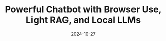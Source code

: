 ---
title: "Powerful Chatbot with Browser Use, Light RAG, and Local LLMs"
date: 2024-10-27
layout: course
description: "A quick tutorial demonstrating how to create a powerful chatbot using Browser Use, Light RAG, and a local large language model (LLM) for web scraping and data querying."
categories: ["Automation", "Prompt Engineering", "Coding"]
duration: "12 minutes"
level: "Beginner"
tags: ["OpenAI", "LLM", "Web Scraping", "Light RAG", "Browser Use", "Chatbot"]
thumbnail: "https://i.ytimg.com/vi/ehMdktyQgEk/sddefault.jpg"
videoId: "ehMdktyQgEk"
sections:
  - title: "🎥 Introduction:  Light RAG and Browser Use"
    description: "Overview of the video and introduction to Light RAG and Browser Use, highlighting their advantages over existing RAG systems."
    timestamp: "00:00"
  - title: "🤖 Demo: Live Chatbot in Action"
    description: "Live demonstration of a chatbot scraping Amazon for the cheapest laptop and Google for information on supervised LLMs. Shows self-correction and vision model integration."
    timestamp: "01:19"
  - title: "💡 Light RAG Explained: Graph-Based Retrieval"
    description: "Detailed explanation of Light RAG's two-level retrieval system, graph-based data structure, and how it improves information retrieval accuracy and context awareness."
    timestamp: "03:24"
  - title: "🌐 Browser Use: Web Automation Library"
    description: "Explains the functionalities of Browser Use, including interaction with LLMs, handling interactive elements, and intelligent decision-making."
    timestamp: "06:24"
  - title: "💻 Setting up the Development Environment"
    description: "Guide on setting up the necessary Python libraries (pip install requirements), OpenAI API key setup, and importing required libraries."
    timestamp: "07:14"
  - title: "👨‍💻 Code Walkthrough: Agent Initialization and Task Execution"
    description: "Step-by-step walkthrough of the code, covering agent initialization, asynchronous function for concurrent tasks, setting max steps, and result handling."
    timestamp: "07:52"
  - title: "🔎 Light RAG Search Modes: Naive, Local, Global, and Hybrid"
    description: "Explanation and comparison of four different search modes within Light RAG: naive, local, global, and hybrid, demonstrating their respective strengths and use cases."
    timestamp: "09:05"
  - title: "🚀 Conclusion: The Future of Information Retrieval"
    description: "Summary of the video and discussion on the potential impact of Light RAG and Browser Use on information search and generation."
    timestamp: "11:24"

---